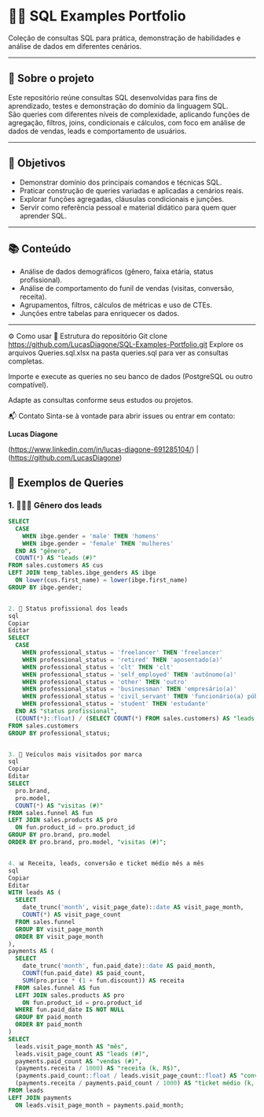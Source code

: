 # 🧑‍💻 SQL Examples Portfolio

Coleção de consultas SQL para prática, demonstração de habilidades e análise de dados em diferentes cenários.

---

## 📖 Sobre o projeto

Este repositório reúne consultas SQL desenvolvidas para fins de aprendizado, testes e demonstração do domínio da linguagem SQL.  
São queries com diferentes níveis de complexidade, aplicando funções de agregação, filtros, joins, condicionais e cálculos, com foco em análise de dados de vendas, leads e comportamento de usuários.

---

## 🎯 Objetivos

- Demonstrar domínio dos principais comandos e técnicas SQL.  
- Praticar construção de queries variadas e aplicadas a cenários reais.  
- Explorar funções agregadas, cláusulas condicionais e junções.  
- Servir como referência pessoal e material didático para quem quer aprender SQL.

---

## 📚 Conteúdo

- Análise de dados demográficos (gênero, faixa etária, status profissional).  
- Análise de comportamento do funil de vendas (visitas, conversão, receita).  
- Agrupamentos, filtros, cálculos de métricas e uso de CTEs.  
- Junções entre tabelas para enriquecer os dados.

---
⚙️ Como usar
📂 Estrutura do repositório
Git clone https://github.com/LucasDiagone/SQL-Examples-Portfolio.git
Explore os arquivos Queries.sql.xlsx na pasta queries.sql para ver as consultas completas.

Importe e execute as queries no seu banco de dados (PostgreSQL ou outro compatível).

Adapte as consultas conforme seus estudos ou projetos.

📬 Contato
Sinta-se à vontade para abrir issues ou entrar em contato:

**Lucas Diagone**

(https://www.linkedin.com/in/lucas-diagone-691285104/) | (https://github.com/LucasDiagone)

## 📝 Exemplos de Queries

### 1. 🧑‍🤝‍🧑 Gênero dos leads

```sql
SELECT
  CASE
    WHEN ibge.gender = 'male' THEN 'homens'
    WHEN ibge.gender = 'female' THEN 'mulheres'
  END AS "gênero",
  COUNT(*) AS "leads (#)"
FROM sales.customers AS cus
LEFT JOIN temp_tables.ibge_genders AS ibge
  ON lower(cus.first_name) = lower(ibge.first_name)
GROUP BY ibge.gender;


2. 💼 Status profissional dos leads
sql
Copiar
Editar
SELECT
  CASE
    WHEN professional_status = 'freelancer' THEN 'freelancer'
    WHEN professional_status = 'retired' THEN 'aposentado(a)'
    WHEN professional_status = 'clt' THEN 'clt'
    WHEN professional_status = 'self_employed' THEN 'autônomo(a)'    
    WHEN professional_status = 'other' THEN 'outro'
    WHEN professional_status = 'businessman' THEN 'empresário(a)'
    WHEN professional_status = 'civil_servant' THEN 'funcionário(a) público(a)'
    WHEN professional_status = 'student' THEN 'estudante'
  END AS "status profissional",
  (COUNT(*)::float) / (SELECT COUNT(*) FROM sales.customers) AS "leads (%)"
FROM sales.customers
GROUP BY professional_status;


3. 🚗 Veículos mais visitados por marca
sql
Copiar
Editar
SELECT
  pro.brand,
  pro.model,
  COUNT(*) AS "visitas (#)"
FROM sales.funnel AS fun
LEFT JOIN sales.products AS pro
  ON fun.product_id = pro.product_id
GROUP BY pro.brand, pro.model
ORDER BY pro.brand, pro.model, "visitas (#)";


4. 📊 Receita, leads, conversão e ticket médio mês a mês
sql
Copiar
Editar
WITH leads AS (
  SELECT
    date_trunc('month', visit_page_date)::date AS visit_page_month,
    COUNT(*) AS visit_page_count
  FROM sales.funnel
  GROUP BY visit_page_month
  ORDER BY visit_page_month
),
payments AS (
  SELECT
    date_trunc('month', fun.paid_date)::date AS paid_month,
    COUNT(fun.paid_date) AS paid_count,
    SUM(pro.price * (1 + fun.discount)) AS receita
  FROM sales.funnel AS fun
  LEFT JOIN sales.products AS pro
    ON fun.product_id = pro.product_id
  WHERE fun.paid_date IS NOT NULL
  GROUP BY paid_month
  ORDER BY paid_month
)
SELECT
  leads.visit_page_month AS "mês",
  leads.visit_page_count AS "leads (#)",
  payments.paid_count AS "vendas (#)",
  (payments.receita / 1000) AS "receita (k, R$)",
  (payments.paid_count::float / leads.visit_page_count::float) AS "conversão (%)",
  (payments.receita / payments.paid_count / 1000) AS "ticket médio (k, R$)"
FROM leads
LEFT JOIN payments
  ON leads.visit_page_month = payments.paid_month;


